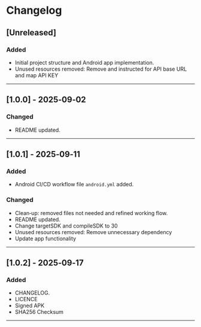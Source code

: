 # Changelog

## [Unreleased]

### Added
 - Initial project structure and Android app implementation.
 - Unused resources removed: Remove and instructed for API base URL and map API KEY
---

## [1.0.0] - 2025‑09‑02

### Changed
- README updated.  

---

## [1.0.1] - 2025‑09‑11

### Added
- Android CI/CD workflow file `android.yml` added.

### Changed
- Clean‑up: removed files not needed and refined working flow.
- README updated.
- Change targetSDK and compileSDK to 30
- Unused resources removed: Remove unnecessary dependency
- Update app functionality

---

## [1.0.2] - 2025‑09‑17

### Added
- CHANGELOG.
- LICENCE
- Signed APK
- SHA256 Checksum  

---
